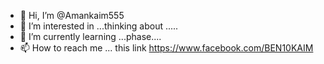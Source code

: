 - 👋 Hi, I’m @Amankaim555
- 👀 I’m interested in ...thinking about .....
- 🌱 I’m currently learning ...phase....
- 📫 How to reach me ... this link https://www.facebook.com/BEN10KAIM

<!---
Amankaim555/Amankaim555 is a ✨ special ✨ repository because its `README.md` (this file) appears on your GitHub profile.
You can click the Preview link to take a look at your changes.
--->
